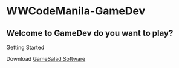 # WWCodeManila-GameDev

## Welcome to GameDev do you want to play?	

Getting Started 

Download [GameSalad Software](https://gamesalad.com/download/) 